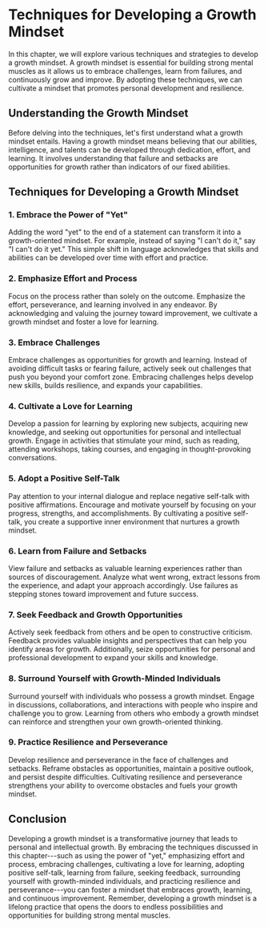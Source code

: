 Techniques for Developing a Growth Mindset
=====================================================

In this chapter, we will explore various techniques and strategies to develop a growth mindset. A growth mindset is essential for building strong mental muscles as it allows us to embrace challenges, learn from failures, and continuously grow and improve. By adopting these techniques, we can cultivate a mindset that promotes personal development and resilience.

Understanding the Growth Mindset
--------------------------------

Before delving into the techniques, let's first understand what a growth mindset entails. Having a growth mindset means believing that our abilities, intelligence, and talents can be developed through dedication, effort, and learning. It involves understanding that failure and setbacks are opportunities for growth rather than indicators of our fixed abilities.

Techniques for Developing a Growth Mindset
------------------------------------------

### 1. Embrace the Power of "Yet"

Adding the word "yet" to the end of a statement can transform it into a growth-oriented mindset. For example, instead of saying "I can't do it," say "I can't do it yet." This simple shift in language acknowledges that skills and abilities can be developed over time with effort and practice.

### 2. Emphasize Effort and Process

Focus on the process rather than solely on the outcome. Emphasize the effort, perseverance, and learning involved in any endeavor. By acknowledging and valuing the journey toward improvement, we cultivate a growth mindset and foster a love for learning.

### 3. Embrace Challenges

Embrace challenges as opportunities for growth and learning. Instead of avoiding difficult tasks or fearing failure, actively seek out challenges that push you beyond your comfort zone. Embracing challenges helps develop new skills, builds resilience, and expands your capabilities.

### 4. Cultivate a Love for Learning

Develop a passion for learning by exploring new subjects, acquiring new knowledge, and seeking out opportunities for personal and intellectual growth. Engage in activities that stimulate your mind, such as reading, attending workshops, taking courses, and engaging in thought-provoking conversations.

### 5. Adopt a Positive Self-Talk

Pay attention to your internal dialogue and replace negative self-talk with positive affirmations. Encourage and motivate yourself by focusing on your progress, strengths, and accomplishments. By cultivating a positive self-talk, you create a supportive inner environment that nurtures a growth mindset.

### 6. Learn from Failure and Setbacks

View failure and setbacks as valuable learning experiences rather than sources of discouragement. Analyze what went wrong, extract lessons from the experience, and adapt your approach accordingly. Use failures as stepping stones toward improvement and future success.

### 7. Seek Feedback and Growth Opportunities

Actively seek feedback from others and be open to constructive criticism. Feedback provides valuable insights and perspectives that can help you identify areas for growth. Additionally, seize opportunities for personal and professional development to expand your skills and knowledge.

### 8. Surround Yourself with Growth-Minded Individuals

Surround yourself with individuals who possess a growth mindset. Engage in discussions, collaborations, and interactions with people who inspire and challenge you to grow. Learning from others who embody a growth mindset can reinforce and strengthen your own growth-oriented thinking.

### 9. Practice Resilience and Perseverance

Develop resilience and perseverance in the face of challenges and setbacks. Reframe obstacles as opportunities, maintain a positive outlook, and persist despite difficulties. Cultivating resilience and perseverance strengthens your ability to overcome obstacles and fuels your growth mindset.

Conclusion
----------

Developing a growth mindset is a transformative journey that leads to personal and intellectual growth. By embracing the techniques discussed in this chapter---such as using the power of "yet," emphasizing effort and process, embracing challenges, cultivating a love for learning, adopting positive self-talk, learning from failure, seeking feedback, surrounding yourself with growth-minded individuals, and practicing resilience and perseverance---you can foster a mindset that embraces growth, learning, and continuous improvement. Remember, developing a growth mindset is a lifelong practice that opens the doors to endless possibilities and opportunities for building strong mental muscles.
